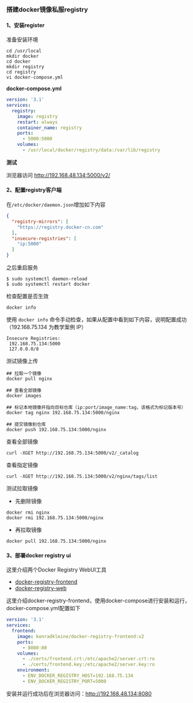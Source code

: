### 搭建docker镜像私服registry

#### 1、安装register

准备安装环境

```shell
cd /usr/local
mkdir docker
cd docker 
mkdir registry
cd registry
vi docker-compose.yml
```

**docker-compose.yml**

```yml
version: '3.1'
services:
  registry:
    image: registry
    restart: always
    container_name: registry
    ports:
      - 5000:5000
    volumes:
      - /usr/local/docker/registry/data:/var/lib/registry
```

**测试**

浏览器访问 http://192.168.48.134:5000/v2/

#### 2、配置registry客户端

在`/etc/docker/daemon.json`增加如下内容

```json
{
  "registry-mirrors": [
    "https://registry.docker-cn.com"
  ],
  "insecure-registries": [
    "ip:5000"
  ]
}
```

之后重启服务

```shell
$ sudo systemctl daemon-reload
$ sudo systemctl restart docker
```

检查配置是否生效

```shell
docker info
```

使用 `docker info` 命令手动检查，如果从配置中看到如下内容，说明配置成功（192.168.75.134 为教学案例 IP）

```
Insecure Registries:
 192.168.75.134:5000
 127.0.0.0/8
```

测试镜像上传

```shell
## 拉取一个镜像
docker pull nginx

## 查看全部镜像
docker images

## 标记本地镜像并指向目标仓库（ip:port/image_name:tag，该格式为标记版本号）
docker tag nginx 192.168.75.134:5000/nginx

## 提交镜像到仓库
docker push 192.168.75.134:5000/nginx
```

查看全部镜像

```shell
curl -XGET http://192.168.75.134:5000/v2/_catalog
```

查看指定镜像

```shell
curl -XGET http://192.168.75.134:5000/v2/nginx/tags/list
```

测试拉取镜像

- 先删除镜像

```shell
docker rmi nginx
docker rmi 192.168.75.134:5000/nginx
```

- 再拉取镜像

```shell
docker pull 192.168.75.134:5000/nginx
```

#### 3、部署docker registry ui

这里介绍两个Docker Registry WebUI工具

- [docker-registry-frontend](https://github.com/kwk/docker-registry-frontend)
- [docker-registry-web](https://hub.docker.com/r/hyper/docker-registry-web/)

这里介绍docker-registry-frontend，使用docker-compose进行安装和运行，docker-compose.yml配置如下

```yml
version: '3.1'
services:
  frontend:
    image: konradkleine/docker-registry-frontend:v2
    ports:
      - 8080:80
    volumes:
      - ./certs/frontend.crt:/etc/apache2/server.crt:ro
      - ./certs/frontend.key:/etc/apache2/server.key:ro
    environment:
      - ENV_DOCKER_REGISTRY_HOST=192.168.75.134
      - ENV_DOCKER_REGISTRY_PORT=5000
```

安装并运行成功后在浏览器访问：http://192.168.48.134:8080

